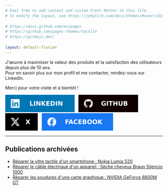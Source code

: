 ```yaml
---
# Feel free to add content and custom Front Matter to this file.
# To modify the layout, see https://jekyllrb.com/docs/themes/#overriding-theme-defaults

# https://docs.github.com/en/pages
# https://github.com/pages-themes/tactile
# https://gitmoji.dev/

layout: default-florian
---
```


J'œuvre à maximiser la valeur des produits et la satisfaction des utilisateurs depuis plus de 10 ans.<br />
Pour en savoir plus sur mon profil et me contacter, rendez-vous sur LinkedIn.

Merci pour votre visite et à bientôt !

[![LinkedIn](assets/linkedin.svg)](https://www.linkedin.com/in/floriangouy/) 
&nbsp; [![X (GitHub)](assets/github.svg)](https://github.com/floriangouy/)
&nbsp; [![X (Twitter)](assets/x.svg)](https://x.com/floriangouy) 
&nbsp; [![X (Facebook)](assets/facebook.svg)](https://fr-fr.facebook.com/public/Florian-Gouy)

<!-- Profile badges from https://github.com/alexandresanlim/Badges4-README.md-Profile -->

---

## Publications archivées
* [Réparer la vitre tactile d'un smartphone : Nokia Lumia 520](https://archive.fablabo.net/wiki/R%C3%A9parer_la_vitre_tactile_d%27un_smartphone_:_Nokia_Lumia_520)
* [Réparer le câble électrique d'un appareil : Sèche cheveux Braun Silencio 1000](https://archive.fablabo.net/wiki/R%C3%A9parer_le_c%C3%A2ble_%C3%A9lectrique_d%27un_appareil_:_S%C3%A8che_cheveux_Braun_Silencio_1000)
* [Réparer les soudures d'une carte graphique : NVIDIA GeForce 8600M GT](https://archive.fablabo.net/wiki/R%C3%A9parer_les_soudures_d%27une_carte_graphique_:_NVIDIA_GeForce_8600M_GT)
